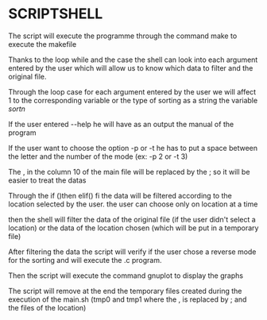 # SCRIPTSHELL

The script will execute the programme through the command make to execute the makefile 

Thanks to the loop while and the case the shell can look into each argument entered by the user which will allow us to know which data to filter and the original file.

Through the loop case for each argument entered by the user we will affect 1 to the corresponding variable or the type of sorting as a string the variable *sortn*

If the user entered --help he will have as an output the manual of the program 

If the user want to choose the option -p or -t he has to put a space between the letter and the number of the mode (ex: -p 2 or -t 3)

The , in the column 10 of the main file will be replaced by the ; so it will be easier to treat the datas

Through the if ()then elif() fi the data will be filtered according to the location selected by the user. the user can choose only on location at a time

then the shell will filter the data of the original file (if the user didn't select a location) or the data of the location chosen (which will be put in a temporary file)

After filtering the data the script will verify if the user chose a reverse mode for the sorting and will execute the .c program.

Then the script will execute the command gnuplot to display the graphs

The script will remove at the end the temporary files created during the execution of the main.sh (tmp0 and tmp1 where the , is replaced by ; and the files of the location) 
